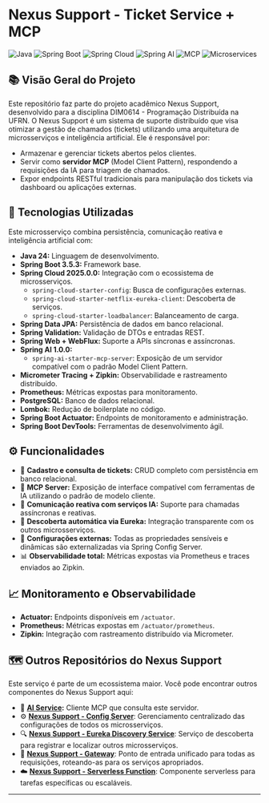 # Nexus Support - Ticket Service + MCP

![Java](https://img.shields.io/badge/Java-24-blue?logo=java&logoColor=white)
![Spring Boot](https://img.shields.io/badge/Spring_Boot-3.5.3-green?logo=springboot&logoColor=white)
![Spring Cloud](https://img.shields.io/badge/Spring_Cloud-2025.0.0-blueviolet?logo=spring&logoColor=white)
![Spring AI](https://img.shields.io/badge/Spring_AI-1.0.0-orange?logo=spring&logoColor=white)
![MCP](https://img.shields.io/badge/MCP-Model_Client_Pattern-lightblue?logo=spring&logoColor=white)
![Microservices](https://img.shields.io/badge/Architecture-Microservices-lightgrey)

## 📚 Visão Geral do Projeto

Este repositório faz parte do projeto acadêmico Nexus Support, desenvolvido para a disciplina DIM0614 - Programação Distribuída na UFRN. O Nexus Support é um sistema de suporte distribuído que visa otimizar a gestão de chamados (tickets) utilizando uma arquitetura de microsserviços e inteligência artificial. Ele é responsável por:
- Armazenar e gerenciar tickets abertos pelos clientes.
- Servir como **servidor MCP** (Model Client Pattern), respondendo a requisições da IA para triagem de chamados.
- Expor endpoints RESTful tradicionais para manipulação dos tickets via dashboard ou aplicações externas.

## 🚀 Tecnologias Utilizadas

Este microsserviço combina persistência, comunicação reativa e inteligência artificial com:

* **Java 24:** Linguagem de desenvolvimento.
* **Spring Boot 3.5.3:** Framework base.
* **Spring Cloud 2025.0.0:** Integração com o ecossistema de microsserviços.
    * `spring-cloud-starter-config`: Busca de configurações externas.
    * `spring-cloud-starter-netflix-eureka-client`: Descoberta de serviços.
    * `spring-cloud-starter-loadbalancer`: Balanceamento de carga.
* **Spring Data JPA:** Persistência de dados em banco relacional.
* **Spring Validation:** Validação de DTOs e entradas REST.
* **Spring Web + WebFlux:** Suporte a APIs síncronas e assíncronas.
* **Spring AI 1.0.0:**
    * `spring-ai-starter-mcp-server`: Exposição de um servidor compatível com o padrão Model Client Pattern.
* **Micrometer Tracing + Zipkin:** Observabilidade e rastreamento distribuído.
* **Prometheus:** Métricas expostas para monitoramento.
* **PostgreSQL:** Banco de dados relacional.
* **Lombok:** Redução de boilerplate no código.
* **Spring Boot Actuator:** Endpoints de monitoramento e administração.
* **Spring Boot DevTools:** Ferramentas de desenvolvimento ágil.

## ⚙️ Funcionalidades

* 🧾 **Cadastro e consulta de tickets:** CRUD completo com persistência em banco relacional.
* 🧠 **MCP Server:** Exposição de interface compatível com ferramentas de IA utilizando o padrão de modelo cliente.
* 🔀 **Comunicação reativa com serviços IA:** Suporte para chamadas assíncronas e reativas.
* 📡 **Descoberta automática via Eureka:** Integração transparente com os outros microsserviços.
* 🧩 **Configurações externas:** Todas as propriedades sensíveis e dinâmicas são externalizadas via Spring Config Server.
* 📊 **Observabilidade total:** Métricas expostas via Prometheus e traces enviados ao Zipkin.

## 📈 Monitoramento e Observabilidade

* **Actuator:** Endpoints disponíveis em `/actuator`.
* **Prometheus:** Métricas expostas em `/actuator/prometheus`.
* **Zipkin:** Integração com rastreamento distribuído via Micrometer.

## 🗺️ Outros Repositórios do Nexus Support

Este serviço é parte de um ecossistema maior. Você pode encontrar outros componentes do Nexus Support aqui:

* 🧠 **[AI Service](https://github.com/franklinclf/nexus-spring-cloud-ai):** Cliente MCP que consulta este servidor.
* ⚙️ **[Nexus Support - Config Server](https://github.com/franklinclf/nexus-spring-cloud-config)**: Gerenciamento
  centralizado das configurações de todos os microsserviços.
* 🔍 **[Nexus Support - Eureka Discovery Service](https://github.com/franklinclf/nexus-spring-cloud-discovery)**: Serviço
  de descoberta para registrar e localizar outros microsserviços.
* 🧭 **[Nexus Support - Gateway](https://github.com/franklinclf/nexus-spring-cloud-gateway)**: Ponto de entrada unificado
  para todas as requisições, roteando-as para os serviços apropriados.
* ☁️ **[Nexus Support - Serverless Function](https://github.com/franklinclf/nexus-spring-cloud-serverless)**: Componente
  serverless para tarefas específicas ou escaláveis.

---